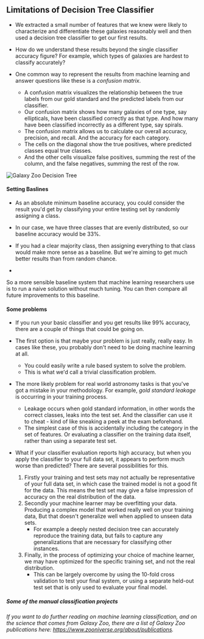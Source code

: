 ## Limitations of Decision Tree Classifier

* We extracted a small number of features that we knew were likely to characterize and differentiate these galaxies reasonably well and then used a decision tree classifier to get our first results. 

* How do we understand these results beyond the single classifier accuracy figure? For example, which types of galaxies are hardest to classify accurately? 

* One common way to represent the results from machine learning and answer questions like these is a _confusion matrix_. 
    - A confusion matrix visualizes the relationship between the true labels from our gold standard and the predicted labels from our classifier.
    - Our confusion matrix shows how many galaxies of one type, say ellipticals, have been classified correctly as that type. And how many have been classified incorrectly as a different type, say spirals.
    - The confusion matrix allows us to calculate our overall accuracy, precision, and recall. And the accuracy for each category.
    - The cells on the diagonal show the true positives, where predicted classes equal true classes.
    - And the other cells visualize false positives, summing the rest of the column, and the false negatives, summing the rest of the row. 

![Galaxy Zoo Decision Tree](https://github.com/Pranjalya/astronomical-study/tree/master/Galaxy_Classification/data/galaxyzoo.png)

#### Setting Baslines

* As an absolute minimum baseline accuracy, you could consider the result you'd get by classifying your entire testing set by randomly assigning a class.

* In our case, we have three classes that are evenly distributed, so our baseline accuracy would be 33%.

* If you had a clear majority class, then assigning everything to that class would make more sense as a baseline. But we're aiming to get much better results than from random chance.

* 
So a more sensible baseline system that machine learning researchers use is to run a naive solution without much tuning. You can then compare all future improvements to this baseline. 

#### Some problems

* If you run your basic classifier and you get results like 99% accuracy, there are a couple of things that could be going on.

* The first option is that maybe your problem is just really, really easy. In cases like these, you probably don't need to be doing machine learning at all. 
    - You could easily write a rule based system to solve the problem.
    - This is what we'd call a trivial classification problem. 

* The more likely problem for real world astronomy tasks is that you've got a mistake in your methodology. For example, _gold standard leakage_ is occurring in your training process. 
    - Leakage occurs when gold standard information, in other words the correct classes, leaks into the test set. And the classifier can use it to cheat - kind of like sneaking a peek at the exam beforehand.
    - The simplest case of this is accidentally including the category in the set of features. Or evaluating a classifier  on the training data itself, rather than using a separate test set. 

* What if your classifier evaluation reports high accuracy, but when you apply the classifier to your full data set, it appears to perform much worse than predicted? There are several possibilities for this.
    1. Firstly your training and test sets may not actually be representative of your full data set, in which case the trained model is not a good fit for the data. This means the test set may give a false impression of accuracy on the real distribution of the data. 
    2. Secondly your machine learner may be overfitting your data. Producing a complex model that worked really well on your training data, But that doesn't generalize well when applied to unseen data sets. 
        - For example a deeply nested decision tree can accurately reproduce the training data, but fails to capture any generalizations that are necessary for classifying other instances.
    3. Finally, in the process of optimizing your choice of machine learner, we may have optimized for the specific training set, and not the real distribution.
        - This can be largely overcome by using the 10-fold cross validation to test your final system, or using a separate held-out test set that is only used to evaluate your final model. 

##### Some of the manual classification projects

_If you want to do further reading on machine learning classification, and on the science that comes from Galaxy Zoo, there are a list of Galaxy Zoo publications here: https://www.zooniverse.org/about/publications._